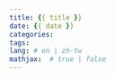 ```yaml
---
title: {{ title }}
date: {{ date }}
categories: 
tags:
lang: # en | zh-tw
mathjax:  # true | false
---
```



<!--more-->
